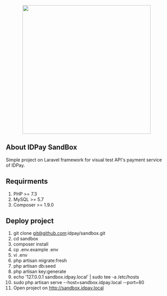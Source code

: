 <p align="center"><img src="public/image/logo.svg" width="400"></p>

## About IDPay SandBox
Simple project on Laravel framework for visual test API's payment service of IDPay.

## Requirments

1. PHP >= 7.3
2. MySQL >= 5.7
3. Composer >= 1.9.0

## Deploy project

1. git clone git@github.com:idpay/sandbox.git
2. cd sandbox
3. composer install
4. cp .env.example .env
5. vi .env
6. php artisan migrate:fresh
7. php artisan db:seed
8. php artisan key:generate
9. echo '127.0.0.1 sandbox.idpay.local' | sudo tee -a /etc/hosts
10. sudo php artisan serve --host=sandbox.idpay.local --port=80
11. Open project on http://sandbox.idpay.local

